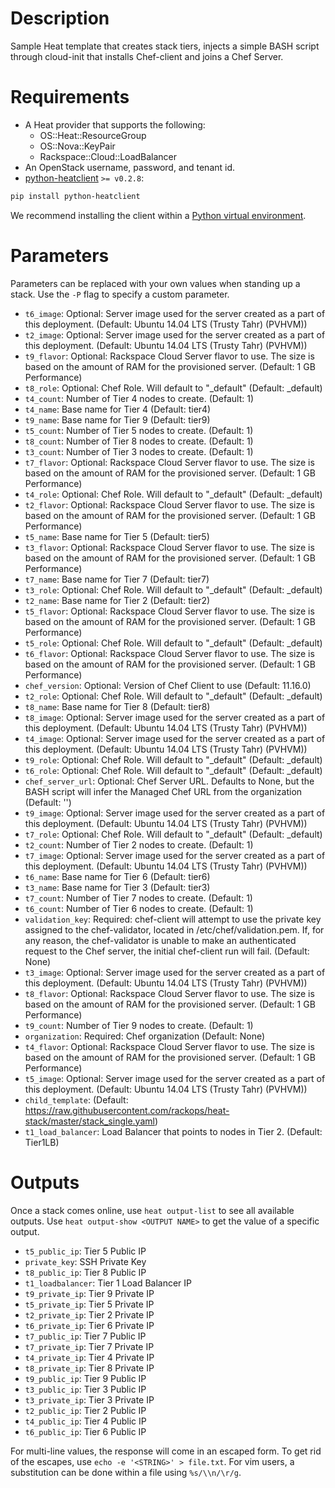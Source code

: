Description
===========

Sample Heat template that creates stack tiers, injects a simple
BASH script through cloud-init that installs Chef-client and
joins a Chef Server.


Requirements
============
* A Heat provider that supports the following:
  * OS::Heat::ResourceGroup
  * OS::Nova::KeyPair
  * Rackspace::Cloud::LoadBalancer
* An OpenStack username, password, and tenant id.
* [python-heatclient](https://github.com/openstack/python-heatclient)
`>= v0.2.8`:

```bash
pip install python-heatclient
```

We recommend installing the client within a [Python virtual
environment](http://www.virtualenv.org/).

Parameters
==========
Parameters can be replaced with your own values when standing up a stack. Use
the `-P` flag to specify a custom parameter.

* `t6_image`: Optional: Server image used for the server created
as a part of this deployment.
 (Default: Ubuntu 14.04 LTS (Trusty Tahr) (PVHVM))
* `t2_image`: Optional: Server image used for the server created
as a part of this deployment.
 (Default: Ubuntu 14.04 LTS (Trusty Tahr) (PVHVM))
* `t9_flavor`: Optional: Rackspace Cloud Server flavor to use. The size is based on the
amount of RAM for the provisioned server.
 (Default: 1 GB Performance)
* `t8_role`: Optional: Chef Role. Will default to "_default"
 (Default: _default)
* `t4_count`: Number of Tier 4 nodes to create. (Default: 1)
* `t4_name`: Base name for Tier 4 (Default: tier4)
* `t9_name`: Base name for Tier 9 (Default: tier9)
* `t5_count`: Number of Tier 5 nodes to create. (Default: 1)
* `t8_count`: Number of Tier 8 nodes to create. (Default: 1)
* `t3_count`: Number of Tier 3 nodes to create. (Default: 1)
* `t7_flavor`: Optional: Rackspace Cloud Server flavor to use. The size is based on the
amount of RAM for the provisioned server.
 (Default: 1 GB Performance)
* `t4_role`: Optional: Chef Role. Will default to "_default"
 (Default: _default)
* `t2_flavor`: Optional: Rackspace Cloud Server flavor to use. The size is based on the
amount of RAM for the provisioned server.
 (Default: 1 GB Performance)
* `t5_name`: Base name for Tier 5 (Default: tier5)
* `t3_flavor`: Optional: Rackspace Cloud Server flavor to use. The size is based on the
amount of RAM for the provisioned server.
 (Default: 1 GB Performance)
* `t7_name`: Base name for Tier 7 (Default: tier7)
* `t3_role`: Optional: Chef Role. Will default to "_default"
 (Default: _default)
* `t2_name`: Base name for Tier 2 (Default: tier2)
* `t5_flavor`: Optional: Rackspace Cloud Server flavor to use. The size is based on the
amount of RAM for the provisioned server.
 (Default: 1 GB Performance)
* `t5_role`: Optional: Chef Role. Will default to "_default"
 (Default: _default)
* `t6_flavor`: Optional: Rackspace Cloud Server flavor to use. The size is based on the
amount of RAM for the provisioned server.
 (Default: 1 GB Performance)
* `chef_version`: Optional: Version of Chef Client to use
 (Default: 11.16.0)
* `t2_role`: Optional: Chef Role. Will default to "_default"
 (Default: _default)
* `t8_name`: Base name for Tier 8 (Default: tier8)
* `t8_image`: Optional: Server image used for the server created
as a part of this deployment.
 (Default: Ubuntu 14.04 LTS (Trusty Tahr) (PVHVM))
* `t4_image`: Optional: Server image used for the server created
as a part of this deployment.
 (Default: Ubuntu 14.04 LTS (Trusty Tahr) (PVHVM))
* `t9_role`: Optional: Chef Role. Will default to "_default"
 (Default: _default)
* `t6_role`: Optional: Chef Role. Will default to "_default"
 (Default: _default)
* `chef_server_url`: Optional: Chef Server URL. Defaults to None, but the BASH script will
infer the Managed Chef URL from the organization
 (Default: '')
* `t9_image`: Optional: Server image used for the server created
as a part of this deployment.
 (Default: Ubuntu 14.04 LTS (Trusty Tahr) (PVHVM))
* `t7_role`: Optional: Chef Role. Will default to "_default"
 (Default: _default)
* `t2_count`: Number of Tier 2 nodes to create. (Default: 1)
* `t7_image`: Optional: Server image used for the server created
as a part of this deployment.
 (Default: Ubuntu 14.04 LTS (Trusty Tahr) (PVHVM))
* `t6_name`: Base name for Tier 6 (Default: tier6)
* `t3_name`: Base name for Tier 3 (Default: tier3)
* `t7_count`: Number of Tier 7 nodes to create. (Default: 1)
* `t6_count`: Number of Tier 6 nodes to create. (Default: 1)
* `validation_key`: Required: chef-client will attempt to use the private key assigned to the
chef-validator, located in /etc/chef/validation.pem. If, for any reason,
the chef-validator is unable to make an authenticated request to the
Chef server, the initial chef-client run will fail.
 (Default: None)
* `t3_image`: Optional: Server image used for the server created
as a part of this deployment.
 (Default: Ubuntu 14.04 LTS (Trusty Tahr) (PVHVM))
* `t8_flavor`: Optional: Rackspace Cloud Server flavor to use. The size is based on the
amount of RAM for the provisioned server.
 (Default: 1 GB Performance)
* `t9_count`: Number of Tier 9 nodes to create. (Default: 1)
* `organization`: Required: Chef organization
 (Default: None)
* `t4_flavor`: Optional: Rackspace Cloud Server flavor to use. The size is based on the
amount of RAM for the provisioned server.
 (Default: 1 GB Performance)
* `t5_image`: Optional: Server image used for the server created
as a part of this deployment.
 (Default: Ubuntu 14.04 LTS (Trusty Tahr) (PVHVM))
* `child_template`: (Default: https://raw.githubusercontent.com/rackops/heat-stack/master/stack_single.yaml)
* `t1_load_balancer`: Load Balancer that points to nodes in Tier 2. (Default: Tier1LB)

Outputs
=======
Once a stack comes online, use `heat output-list` to see all available outputs.
Use `heat output-show <OUTPUT NAME>` to get the value of a specific output.

* `t5_public_ip`: Tier 5 Public IP 
* `private_key`: SSH Private Key 
* `t8_public_ip`: Tier 8 Public IP 
* `t1_loadbalancer`: Tier 1 Load Balancer IP 
* `t9_private_ip`: Tier 9 Private IP 
* `t5_private_ip`: Tier 5 Private IP 
* `t2_private_ip`: Tier 2 Private IP 
* `t6_private_ip`: Tier 6 Private IP 
* `t7_public_ip`: Tier 7 Public IP 
* `t7_private_ip`: Tier 7 Private IP 
* `t4_private_ip`: Tier 4 Private IP 
* `t8_private_ip`: Tier 8 Private IP 
* `t9_public_ip`: Tier 9 Public IP 
* `t3_public_ip`: Tier 3 Public IP 
* `t3_private_ip`: Tier 3 Private IP 
* `t2_public_ip`: Tier 2 Public IP 
* `t4_public_ip`: Tier 4 Public IP 
* `t6_public_ip`: Tier 6 Public IP 

For multi-line values, the response will come in an escaped form. To get rid of
the escapes, use `echo -e '<STRING>' > file.txt`. For vim users, a substitution
can be done within a file using `%s/\\n/\r/g`.
